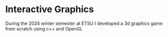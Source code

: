 # Interactive Graphics

During the 2024 winter semester at ETSU I developed a 3d graphics game from scratch using c++ and OpenGL
